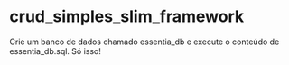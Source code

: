 # crud_simples_slim_framework

﻿Crie um banco de dados chamado essentia_db e execute o conteúdo de essentia_db.sql. Só isso!
